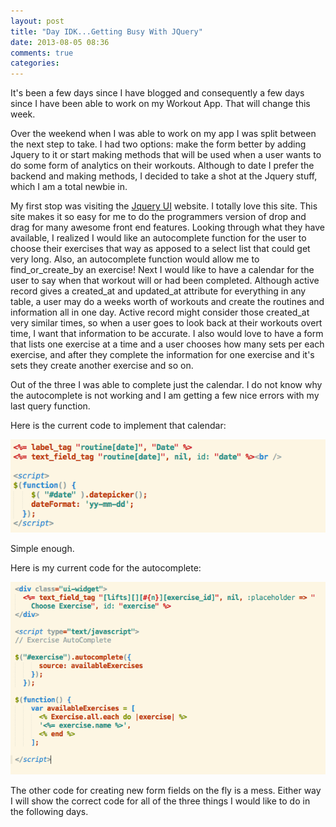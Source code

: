 ```yaml
---
layout: post
title: "Day IDK...Getting Busy With JQuery"
date: 2013-08-05 08:36
comments: true
categories: 
---
```

It's been a few days since I have blogged and consequently a few days since I have been able to work on my Workout App.  That will change this week.

Over the weekend when I was able to work on my app I was split between the next step to take.  I had two options: make the form better by adding Jquery to it or start making methods that will be used when a user wants to do some form of analytics on their workouts.  Although to date I prefer the backend and making methods, I decided to take a shot at the Jquery stuff, which I am a total newbie in.

My first stop was visiting the [Jquery UI](http://jqueryui.com/) website.  I totally love this site.  This site makes it so easy for me to do the programmers version of drop and drag for many awesome front end features.  Looking through what they have available, I realized I would like an autocomplete function for the user to choose their exercises that way as apposed to a select list that could get very long.  Also, an autocomplete function would allow me to find_or_create_by an exercise!  Next I would like to have a calendar for the user to say when that workout will or had been completed.  Although active record gives a created_at and updated_at attribute for everything in any table, a user may do a weeks worth of workouts and create the routines and information all in one day.  Active record might consider those created_at very similar times, so when a user goes to look back at their workouts overt time, I want that information to be accurate. I also would love to have a form that lists one exercise at a time and a user chooses how many sets per each exercise, and after they complete the information for one exercise and it's sets they create another exercise and so on.

Out of the three I was able to complete just the calendar.  I do not know why the autocomplete is not working and I am getting a few nice errors with my last query function.

Here is the current code to implement that calendar:

![My params](/images/calendar.png) 

Simple enough.

Here is my current code for the autocomplete:

![My params](/images/autocomplete.png) 

The other code for creating new form fields on the fly is a mess.  Either way I will show the correct code for all of the three things I would like to do in the following days.
